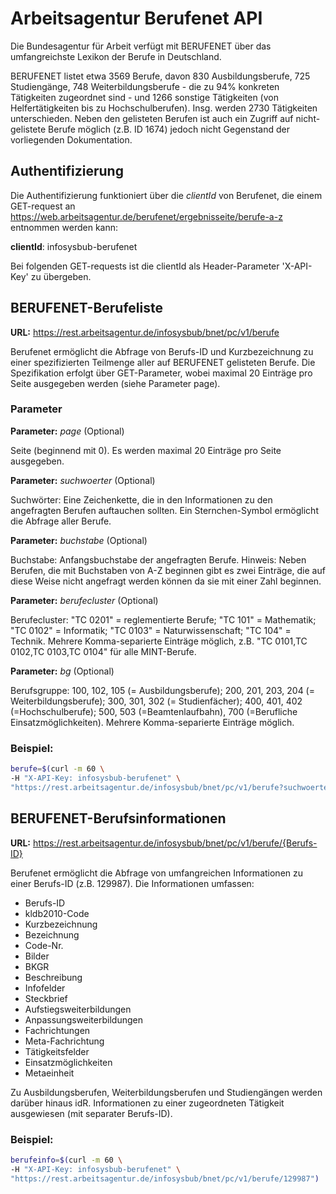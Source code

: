 # Arbeitsagentur Berufenet API 
Die Bundesagentur für Arbeit verfügt mit BERUFENET über das umfangreichste Lexikon der Berufe in Deutschland.

BERUFENET listet etwa 3569 Berufe, davon 830 Ausbildungsberufe, 725 Studiengänge, 748 Weiterbildungsberufe - die zu 94% konkreten Tätigkeiten zugeordnet sind - und 1266 sonstige Tätigkeiten (von Helfertätigkeiten bis zu Hochschulberufen). Insg. werden 2730 Tätigkeiten unterschieden. Neben den gelisteten Berufen ist auch ein Zugriff auf nicht-gelistete Berufe möglich (z.B. ID 1674) jedoch nicht Gegenstand der vorliegenden Dokumentation.


## Authentifizierung
Die Authentifizierung funktioniert über die *clientId* von Berufenet, die einem GET-request an https://web.arbeitsagentur.de/berufenet/ergebnisseite/berufe-a-z entnommen werden kann:

**clientId**: infosysbub-berufenet

Bei folgenden GET-requests ist die clientId als Header-Parameter 'X-API-Key' zu übergeben.



## BERUFENET-Berufeliste

**URL:** https://rest.arbeitsagentur.de/infosysbub/bnet/pc/v1/berufe
	
Berufenet ermöglicht die Abfrage von Berufs-ID und Kurzbezeichnung zu einer spezifizierten Teilmenge aller auf BERUFENET gelisteten Berufe. Die Spezifikation erfolgt über GET-Parameter, wobei maximal 20 Einträge pro Seite ausgegeben werden (siehe Parameter page).


### Parameter


**Parameter:** *page* (Optional)

Seite (beginnend mit 0). Es werden maximal 20 Einträge pro Seite ausgegeben.


**Parameter:** *suchwoerter*  (Optional)

Suchwörter: Eine Zeichenkette, die in den Informationen zu den angefragten Berufen auftauchen sollten. Ein Sternchen-Symbol ermöglicht die Abfrage aller Berufe.


**Parameter:** *buchstabe*  (Optional)

Buchstabe: Anfangsbuchstabe der angefragten Berufe. Hinweis: Neben Berufen, die mit Buchstaben von A-Z beginnen gibt es zwei Einträge, die auf diese Weise nicht angefragt werden können da sie mit einer Zahl beginnen.


**Parameter:** *berufecluster*  (Optional)

Berufecluster: "TC 0201" = reglementierte Berufe; "TC 101" = Mathematik; "TC 0102" = Informatik; "TC 0103" = Naturwissenschaft; "TC 104" = Technik. Mehrere Komma-separierte Einträge möglich, z.B. "TC 0101,TC 0102,TC 0103,TC 0104" für alle MINT-Berufe.


**Parameter:** *bg*  (Optional)

Berufsgruppe: 100, 102, 105 (= Ausbildungsberufe); 200, 201, 203, 204 (= Weiterbildungsberufe); 300, 301, 302 (= Studienfächer); 400, 401, 402 (=Hochschulberufe); 500, 503 (=Beamtenlaufbahn), 700 (=Berufliche Einsatzmöglichkeiten). Mehrere Komma-separierte Einträge möglich.


### Beispiel:

```bash
berufe=$(curl -m 60 \
-H "X-API-Key: infosysbub-berufenet" \
"https://rest.arbeitsagentur.de/infosysbub/bnet/pc/v1/berufe?suchwoerter=*&page=0")
```




## BERUFENET-Berufsinformationen

**URL:** https://rest.arbeitsagentur.de/infosysbub/bnet/pc/v1/berufe/{Berufs-ID}
	
Berufenet ermöglicht die Abfrage von umfangreichen Informationen zu einer Berufs-ID (z.B. 129987).
Die Informationen umfassen:
- Berufs-ID
- kldb2010-Code
- Kurzbezeichnung
- Bezeichnung
- Code-Nr.
- Bilder
- BKGR
- Beschreibung
- Infofelder
- Steckbrief
- Aufstiegsweiterbildungen
- Anpassungsweiterbildungen
- Fachrichtungen
- Meta-Fachrichtung
- Tätigkeitsfelder
- Einsatzmöglichkeiten
- Metaeinheit

Zu Ausbildungsberufen, Weiterbildungsberufen und Studiengängen werden darüber hinaus idR. Informationen zu einer zugeordneten Tätigkeit ausgewiesen (mit separater Berufs-ID).

### Beispiel:

```bash
berufeinfo=$(curl -m 60 \
-H "X-API-Key: infosysbub-berufenet" \
"https://rest.arbeitsagentur.de/infosysbub/bnet/pc/v1/berufe/129987")
```



